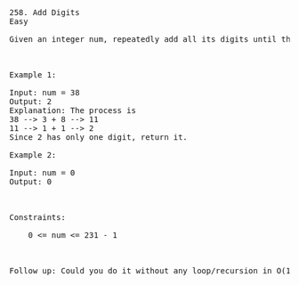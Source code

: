 <pre>
258. Add Digits
Easy

Given an integer num, repeatedly add all its digits until the result has only one digit, and return it.

 

Example 1:

Input: num = 38
Output: 2
Explanation: The process is
38 --> 3 + 8 --> 11
11 --> 1 + 1 --> 2 
Since 2 has only one digit, return it.

Example 2:

Input: num = 0
Output: 0

 

Constraints:

    0 <= num <= 231 - 1

 

Follow up: Could you do it without any loop/recursion in O(1) runtime?
</pre>
